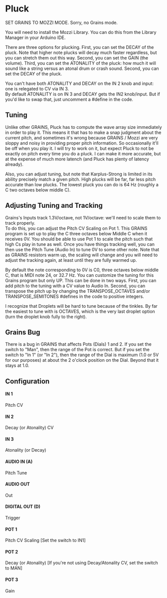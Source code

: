 # Pluck

SET GRAINS TO MOZZI MODE.  Sorry, no Grains mode.

You will need to install the Mozzi Library.  You can do this from the Library Manager
in your Arduino IDE.

There are three options for plucking.  First, you can set the DECAY of the pluck.  Note that higher
note plucks will decay much faster regardless, but you can stretch them out this way.  Second, you
can set the GAIN (the volume).  Third, you can set the ATONALITY of the pluck: how much
it will sound like a string versus an atonal drum or crash sound.  Second, you can set the
DECAY of the pluck.  

You can't have both ATONALITY and DECAY on the IN 2 knob and input: one is relegated to CV via IN 3.  
By default ATONALITY is on IN 3 and DECAY gets the IN2 knob/input.  But if you'd like to swap that,
just uncomment a #define in the code.


## Tuning

Unlike other GRAINS, Pluck has to compute the wave array size immediately in order to play it.  This means 
it that has to make a snap judgment about the current pitch, and sometimes it's wrong because GRAINS / Mozzi
are very sloppy and noisy in providing proper pitch information.  So occasionally it'll be off when you play it.
I will try to work on it, but expect Pluck to not be exactly on pitch every time you do a pluck.  I can make it
more accurate, but at the expense of much more latench (and Pluck has plenty of latency already).

Also, you can adjust tuning, but note that Karplus-Strong is limited in its ability precisely match
a given pitch.  High plucks will be far, far less pitch accurate than low plucks.  The lowest 
pluck you can do is 64 Hz (roughly a C two octaves below middle C).



## Adjusting Tuning and Tracking

Grains's Inputs track 1.3V/octave, not 1V/octave: we'll need to scale them to track properly.  
To do this, you can adjust the Pitch CV Scaling on Pot 1.  This GRAINS program is set up to play 
the C three octaves below Middle C when it receives 0V.  You should be able to use Pot 1 to scale 
the pitch such that high Cs play in tune as well.  Once you have things tracking well, you can 
then use the Pitch Tune (Audio In) to tune 0V to some other note.  Note that as GRAINS resistors 
warm up, the scaling will change and you will need to adjust the tracking again, at least until 
they are fully warmed up.

By default the note corresponding to 0V is C0, three octaves below middle C, that is MIDI note 24, 
or 32.7 Hz.  You can customize the tuning for this Grains program but only UP.  This can be done 
in two ways.  First, you can add pitch to the tuning with a CV value to Audio In.  Second, you 
can transpose the pitch up by changing the TRANSPOSE\_OCTAVES and/or TRANSPOSE\_SEMITONES #defines 
in the code to positive integers.

I recognize that Droplets will be hard to tune because of the tinkles.  By far the easiest to tune 
with is OCTAVES, which is the very last droplet option (turn the droplet knob fully to the right).


## Grains Bug

There is a bug in GRAINS that affects Pots (Dials) 1 and 2.  If you set the switch to "Man", 
then the range of the Pot is correct.  But if you set the switch to "In 1" (or "In 2"), then 
the range of the Dial is maximum (1.0 or 5V for our purposes) at about the 2 o'clock position 
on the Dial.  Beyond that it stays at 1.0.

## Configuration

#### IN 1
Pitch CV
#### IN 2
Decay (or Atonality) CV
#### IN 3
Atonality (or Decay)
#### AUDIO IN (A)
Pitch Tune
#### AUDIO OUT
Out
#### DIGITAL OUT (D) 
Trigger
#### POT 1
Pitch CV Scaling	[Set the switch to IN1]
#### POT 2
Decay (or Atonality)
[If you're not using Decay/Atonality CV, set the switch to MAN]
#### POT 3
Gain

